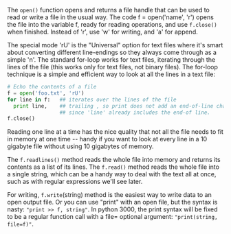 The `open()` function opens and returns a file handle that can be used to read or write a file in the usual way. The code f = open('name', 'r') opens the file into the variable f, ready for reading operations, and use `f.close()` when finished. Instead of 'r', use 'w' for writing, and 'a' for append. 

The special mode 'rU' is the "Universal" option for text files where it's smart about converting different line-endings so they always come through as a simple 'n'. The standard for-loop works for text files, iterating through the lines of the file (this works only for text files, not binary files). The for-loop technique is a simple and efficient way to look at all the lines in a text file:
    
```python    
# Echo the contents of a file
f = open('foo.txt', 'rU')
for line in f:   ## iterates over the lines of the file
  print line,    ## trailing , so print does not add an end-of-line char
                 ## since 'line' already includes the end-of line.
f.close()
```

Reading one line at a time has the nice quality that not all the file needs to fit in memory at one time -- handy if you want to look at every line in a 10 gigabyte file without using 10 gigabytes of memory. 

The `f.readlines()` method reads the whole file into memory and returns its contents as a list of its lines. The `f.read()` method reads the whole file into a single string, which can be a handy way to deal with the text all at once, such as with regular expressions we'll see later.

For writing, `f.write`(string) method is the easiest way to write data to an open output file. Or you can use "print" with an open file, but the syntax is nasty: `"print >> f, string"`. In python 3000, the print syntax will be fixed to be a regular function call with a file= optional argument: `"print(string, file=f)"`.
